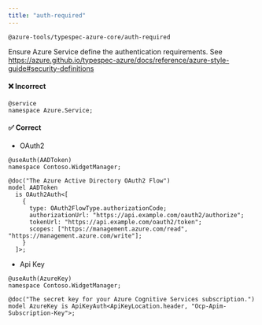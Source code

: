 ```yaml
---
title: "auth-required"
---
```


```text title="Full name"
@azure-tools/typespec-azure-core/auth-required
```

Ensure Azure Service define the authentication requirements. See https://azure.github.io/typespec-azure/docs/reference/azure-style-guide#security-definitions

#### ❌ Incorrect

```tsp
@service
namespace Azure.Service;
```

#### ✅ Correct

- OAuth2

```tsp
@useAuth(AADToken)
namespace Contoso.WidgetManager;

@doc("The Azure Active Directory OAuth2 Flow")
model AADToken
  is OAuth2Auth<[
    {
      type: OAuth2FlowType.authorizationCode;
      authorizationUrl: "https://api.example.com/oauth2/authorize";
      tokenUrl: "https://api.example.com/oauth2/token";
      scopes: ["https://management.azure.com/read", "https://management.azure.com/write"];
    }
  ]>;
```

- Api Key

```tsp
@useAuth(AzureKey)
namespace Contoso.WidgetManager;

@doc("The secret key for your Azure Cognitive Services subscription.")
model AzureKey is ApiKeyAuth<ApiKeyLocation.header, "Ocp-Apim-Subscription-Key">;
```
